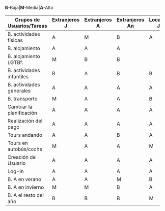 **B**-Baja|**M**-Media|**A**-Alta

| Grupos de Usuarios/Tareas | Extranjeros J | Extranjeros A | Extranjeros An | Locales J | Locales A | Locales An     |
|---------------------------|---------------|---------------|----------------|-----------|-----------|----------------|
| B. actividades físicas    |      A        |      M        |        B       |    A      |     M     |      B         |
| B. alojamiento            |      A        |      A        |        A       |           |           |                |
| B. alojamiento LGTBf.     |      M        |      B        |        B       |           |           |                |
| B. actividades infantiles |      B        |      A        |        B       |    B      |     A     |      B         |
| B. actividades generales  |      A        |      A        |        A       |    A      |     A     |      A         |
| B. transporte             |      M        |      A        |        A       |    B      |     B     |      B         |
| Cambiar la planificación  |      A        |      A        |        A       |    A      |     A     |      A         |
| Realización del pago      |      A        |      A        |        A       |    A      |     A     |      A         |
| Tours andando             |      A        |      A        |        B       |    A      |     A     |      B         |
| Tours en autobús/coche    |      M        |      A        |        A       |    M      |     A     |      A         |
| Creación de Usuario	    |      A        |      A        |        A       |    A      |     A     |      A         |
| Log-in                    |      A        |      A        |        A       |    A      |     A     |      A         |
| B. A en verano            |      A        |      A        |        M       |    B      |     B     |      B         |
| B. A en invierno          |      M        |      M        |        B       |    A      |     A     |      B         |
| B. A el resto del año     |      B        |      B        |        B       |    M      |     M     |      M         |

